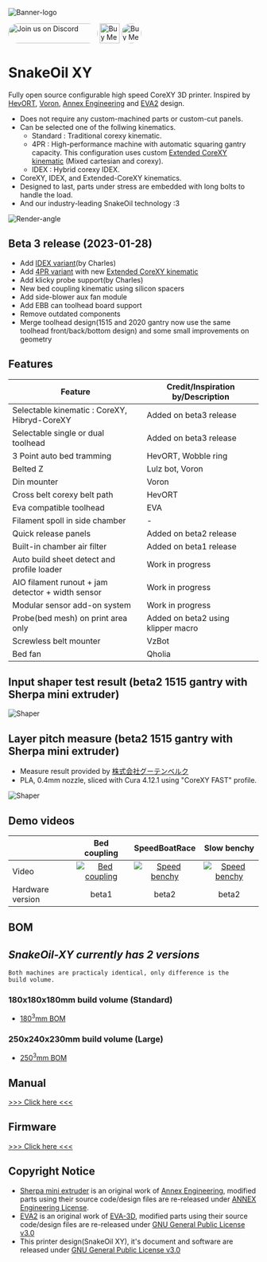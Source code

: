 ![Banner-logo](./Doc/img/banner-logo.png)

<a href="https://discord.gg/WZVP2HuAag" style="height: 40px !important;"><img src="https://discordapp.com/api/guilds/851371040566673428/widget.png?style=banner2" alt="Join us on Discord" style="height: 40px !important;width: 180px !important;border-radius: 19px !important;" ></a>
<a href='https://ko-fi.com/F1F06RMBO' target='_blank'><img height='36' style='border:0px;height:40px;' src='https://cdn.ko-fi.com/cdn/kofi2.png?v=3' border='0' alt='Buy Me a Coffee at ko-fi.com' /></a>
<a href='https://www.amazon.jp/hz/wishlist/ls/2AHXTCG01RYAZ?ref_=wl_share' target='_blank'><img height='36' style='border:0px;height:40px; !important;border-radius: 19px' src='./Doc/logo/buy-me-a-spool.png' border='0' alt='Buy Me a spool at amazon Japan' /></a>

# SnakeOil XY

Fully open source configurable high speed CoreXY 3D printer. Inspired by [HevORT](https://miragec79.github.io/HevORT/), [Voron](https://vorondesign.com/), [Annex Engineering](https://github.com/Annex-Engineering) and [EVA2](https://main.eva-3d.page/) design.

- Does not require any custom-machined parts or custom-cut panels.
- Can be selected one of the follwing kinematics.
    - Standard : Traditional corexy kinematic.
    - 4PR : High-performance machine with automatic squaring gantry capacity. This configuration uses custom [Extended CoreXY kinematic](https://github.com/SnakeOilXY/klipper-extended-corexy-kinematic) (Mixed cartesian and corexy).
    - IDEX : Hybrid corexy IDEX.
- CoreXY, IDEX, and Extended-CoreXY kinematics.
- Designed to last, parts under stress are embedded with long bolts to handle the load.
- And our industry-leading SnakeOil technology :3 

![Render-angle](./Doc/img/angle-render.png)

## Beta 3 release (2023-01-28)


- Add [IDEX variant](./BETA3_IDEX_Release_STL)(by Charles)
- Add [4PR variant](./BETA3_4PR_Release_STL) with new [Extended CoreXY kinematic](https://github.com/SnakeOilXY/klipper-extended-corexy-kinematic)
- Add klicky probe support(by Charles)
- New bed coupling kinematic using silicon spacers
- Add side-blower aux fan module
- Add EBB can toolhead board support
- Remove outdated components
- Merge toolhead design(1515 and 2020 gantry now use the same toolhead front/back/bottom design) and some small improvements on geometry


## Features

<table>
    <thead>
        <tr>
            <th>Feature</th>
            <th>Credit/Inspiration by/Description</th>
        </tr>
    </thead>
    <tbody>
        <tr>
            <td>Selectable kinematic : CoreXY, Hibryd-CoreXY </td>
            <td>Added on beta3 release</td>
        </tr>
        <tr>
            <td>Selectable single or dual toolhead </td>
            <td>Added on beta3 release</td>
        </tr>
        <tr>
            <td>3 Point auto bed tramming</td>
            <td>HevORT, Wobble ring</td>
        </tr>
        <tr>
            <td>Belted Z</td>
            <td>Lulz bot, Voron</td>
        </tr>
        <tr>
            <td>Din mounter</td>
            <td>Voron</td>
        </tr>
        <tr>
            <td>Cross belt corexy belt path</td>
            <td>HevORT</td>
        </tr>
        <tr>
            <td>Eva compatible toolhead</td>
            <td>EVA</td>
        </tr>
        <tr>
            <td>Filament spoll in side chamber</td>
            <td>-</td>
        </tr>
        <tr>
            <td>Quick release panels</td>
            <td>Added on beta2 release</td>
        </tr>
        <tr>
            <td>Built-in chamber air filter</td>
            <td>Added on beta1 release</td>
        </tr>
        <tr>
            <td>Auto build sheet detect and profile loader</td>
            <td>Work in progress</td>
        </tr>
        <tr>
            <td>AIO filament runout + jam detector + width sensor</td>
            <td>Work in progress</td>
        </tr>
        <tr>
            <td>Modular sensor add-on system</td>
            <td>Work in progress</td>
        </tr>
        <tr>
            <td>Probe(bed mesh) on print area only</td>
            <td>Added on beta2 using klipper macro</td>
        </tr>
        <tr>
            <td>Screwless belt mounter</td>
            <td>VzBot</td>
        </tr>
        <tr>
            <td>Bed fan</td>
            <td>Qholia</td>
        </tr>
    </tbody>
</table>

## Input shaper test result (beta2 1515 gantry with Sherpa mini extruder)

![Shaper](./Doc/img/beta2-accel-test.png)

## Layer pitch measure (beta2 1515 gantry with Sherpa mini extruder)

- Measure result provided by [株式会社グーテンベルク](https://gutenberg.co.jp/)
- PLA, 0.4mm nozzle, sliced with Cura 4.12.1 using "CoreXY FAST" profile.

![Shaper](./Doc/img/layer-measure.png)

## Demo videos

<table>
    <thead>
        <tr>
            <th></th>
            <th align="center">Bed coupling</th>
            <th align="center">SpeedBoatRace</th>
            <th align="center">Slow benchy</th>
        </tr>
    </thead>
    <tbody>
        <tr>
            <td>Video</td>
            <td align="center"><a href="https://youtu.be/pQPhEykthEg" rel="nofollow">
            <img src="https://img.youtube.com/vi/pQPhEykthEg/0.jpg" alt="Bed coupling"/></a></td>
            <td align="center"><a href="https://youtu.be/tPoP6zmxsCY" rel="nofollow">
            <img src="https://img.youtube.com/vi/tPoP6zmxsCY/0.jpg" alt="Speed benchy"/></a></td>
            <td align="center"><a href="https://youtu.be/kLawpgAUUPE" rel="nofollow">
            <img src="https://img.youtube.com/vi/kLawpgAUUPE/0.jpg" alt="Speed benchy"/></a></td>
        </tr>
        <tr>
            <td>Hardware version</td>
            <td align="center">beta1</td>
            <td align="center">beta2</td>
            <td align="center">beta2</td>
        </tr>
    </tbody>
</table>

## BOM

## **_SnakeOil-XY currently has 2 versions_**

<code>Both machines are practicaly identical, only difference is the build volume. </code>

### 180x180x180mm build volume (Standard)

- [180<sup>3</sup>mm BOM](./Doc/BOM/bom-180.md)

### 250x240x230mm build volume (Large)

- [250<sup>3</sup>mm BOM](./Doc/BOM/bom-250.md)

## Manual

[>>> Click here <<<](./Doc/Manual/README.md)

## Firmware

[>>> Click here <<<](./Firmware/README.md)

## Copyright Notice

- [Sherpa mini extruder](https://github.com/Annex-Engineering/Sherpa_Mini-Extruder) is an original work of [Annex Engineering](https://github.com/Annex-Engineering), modified parts using their source code/design files are re-released under [ANNEX Engineering License](https://github.com/Annex-Engineering/ANNEX-Engineering-License-Agreement/blob/main/LICENSE.md).
- [EVA2](https://github.com/EVA-3D/eva-main) is an original work of [EVA-3D](https://github.com/EVA-3D), modified parts using their source code/design files are re-released under [GNU General Public License v3.0](https://github.com/EVA-3D/eva-main/blob/main/LICENSE)
- This printer design(SnakeOil XY), it's document and software are released under [GNU General Public License v3.0](https://github.com/ChipCE/SnakeOil-XY/blob/master/LICENSE)
